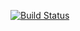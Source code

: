 [![Build Status](https://ci.leggedrobotics.com/buildStatus/icon?job=bitbucket_leggedrobotics/ocs2_anymal/master)](https://ci.leggedrobotics.com/job/bitbucket_leggedrobotics/job/ocs2_anymal/job/master/)